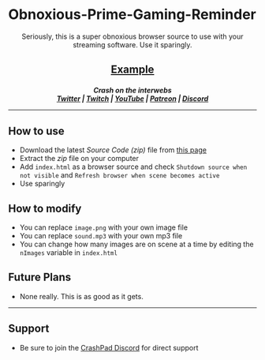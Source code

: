 # Obnoxious-Prime-Gaming-Reminder

<p align="center">Seriously, this is a super obnoxious browser source to use with your streaming software. Use it sparingly.</p>

## <p align="center"><a href="https://jsfiddle.net/63gc8nu7/"><b>Example</b></a></p>

<p align="center"><i><b>
  Crash on the interwebs<br>
  <a href="https://twitter.com/CrashKoeck">Twitter</a> |
  <a href="https://twitch.tv/CrashKoeck">Twitch</a> |
  <a href="https://youtube.com/Crashkoeck">YouTube</a> |
  <a href="https://patreon.com/Crashkoeck">Patreon</a> |
  <a href="https://discord.gg/zyS2jbJ">Discord</a>
</b></i></p>

***

## How to use
- Download the latest *Source Code (zip)* file from <a href="https://github.com/CrashKoeck/Obnoxious-Prime-Gaming-Reminder/releases">this page</a>
- Extract the *zip* file on your computer
- Add `index.html` as a browser source and check `Shutdown source when not visible` and `Refresh browser when scene becomes active`
- Use sparingly

## How to modify
- You can replace `image.png` with your own image file
- You can replace `sound.mp3` with your own mp3 file
- You can change how many images are on scene at a time by editing the `nImages` variable in `index.html`

## Future Plans
- None really. This is as good as it gets.

***

## Support
- Be sure to join the <a href="https://discord.gg/zyS2jbJ">CrashPad Discord</a> for direct support
